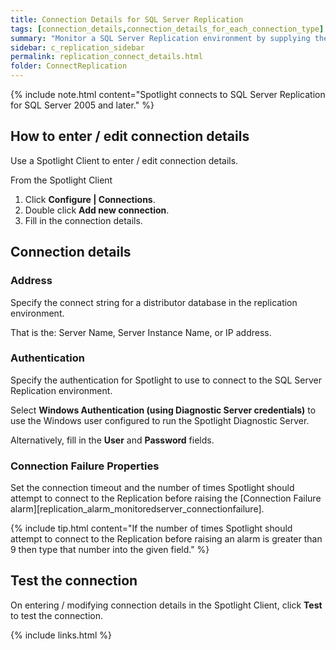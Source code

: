 ```yaml
---
title: Connection Details for SQL Server Replication
tags: [connection_details,connection_details_for_each_connection_type]
summary: "Monitor a SQL Server Replication environment by supplying the following connection details to Spotlight."
sidebar: c_replication_sidebar
permalink: replication_connect_details.html
folder: ConnectReplication
---
```


{% include note.html content="Spotlight connects to SQL Server Replication for SQL Server 2005 and later." %}


## How to enter / edit connection details

Use a Spotlight Client to enter / edit connection details.

From the Spotlight Client

1.  Click **Configure \| Connections**.
2.  Double click **Add new connection**.
3.  Fill in the connection details.

## Connection details

### Address

Specify the connect string for a distributor database in the replication environment.

That is the: Server Name, Server Instance Name, or IP address.

### Authentication

Specify the authentication for Spotlight to use to connect to the SQL Server Replication environment.

Select **Windows Authentication (using Diagnostic Server credentials)** to use the Windows user configured to run the Spotlight Diagnostic Server.

Alternatively, fill in the **User** and **Password** fields.

### Connection Failure Properties
Set the connection timeout and the number of times Spotlight should attempt to connect to the Replication before raising the [Connection Failure alarm][replication_alarm_monitoredserver_connectionfailure].

{% include tip.html content="If the number of times Spotlight should attempt to connect to the Replication before raising an alarm is greater than 9 then type that number into the given field." %}


## Test the connection
On entering / modifying connection details in the Spotlight Client, click **Test** to test the connection.


{% include links.html %}
